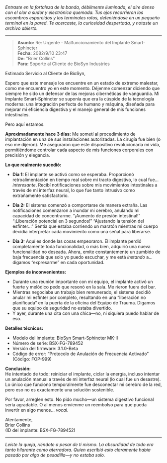 _Entraste en la fortaleza de la banda, débilmente iluminada, el aire denso con el olor a sudor y electrónica quemada. Tus ojos recorrieron los escombros esparcidos y los terminales rotos, deteniéndose en un pequeño terminal en la pared. Te acercaste, la curiosidad despertada, y notaste un archivo abierto._

---

> **Asunto:** Re: Urgente - Malfuncionamiento del Implante Smart-Sphincter  
> **Fecha:** 2082/9/10 23:47  
> **De:** "Brier Collins"  
> **Para:** Soporte al Cliente de BioSyn Industries

Estimado Servicio al Cliente de BioSyn,

Espero que este mensaje los encuentre en un estado de extremo malestar, como me encuentro yo en este momento. Déjenme comenzar diciendo que siempre he sido un defensor de las mejoras cibernéticas de vanguardia. Mi Implante Smart-Sphincter se suponía que era la cúspide de la tecnología moderna: una integración perfecta de humano y máquina, diseñada para mejorar mi eficiencia digestiva y el manejo general de mis funciones intestinales.

Pero aquí estamos.

**Aproximadamente hace 3 días:** Me sometí al procedimiento de implantación en una de sus instalaciones autorizadas. La cirugía fue bien (o eso me dijeron). Me aseguraron que este dispositivo revolucionaría mi vida, permitiéndome controlar cada aspecto de mis funciones corporales con precisión y elegancia.

**Lo que realmente sucedió:**

- **Día 1:** El implante se activó como se esperaba. Proporcionó retroalimentación en tiempo real sobre mi tracto digestivo, lo cual fue… _interesante_. Recibí notificaciones sobre mis movimientos intestinales a través de mi interfaz neural, lo que fue tanto intrusivo como extrañamente satisfactorio.

- **Día 2:** El sistema comenzó a comportarse de manera extraña. Las notificaciones comenzaron a inundar mi cerebro, anulando mi capacidad de concentrarme. “¡Aumento de presión intestinal!” “¡Liberación potencial en 3 segundos!” “Ajustando la tensión del esfínter…” Sentía que estaba corriendo un maratón mientras mi cuerpo decidía interpretar cada movimiento como una señal para liberarse.

- **Día 3:** Aquí es donde las cosas empeoraron. El implante perdió completamente toda funcionalidad, o más bien, adquirió una nueva funcionalidad no deseada. Ahora, emite constantemente un zumbido de baja frecuencia que solo yo puedo escuchar, y me está _instando_ a… digamos “expresarme” en cada oportunidad.

**Ejemplos de inconvenientes:**

- Durante una reunión importante con mi equipo, el implante activó un fuerte y melódico pedo que resonó en la sala. Me rieron fuera del bar.
- Mientras negociaba un trabajo bien remunerado, el sistema decidió anular mi esfínter por completo, resultando en una “liberación no planificada” en la puerta de la oficina del Equipo de Trauma. Digamos que su equipo de seguridad no estaba divertido.
- Y ayer, durante una cita con una chica—no, ni siquiera puedo hablar de eso.

**Detalles técnicos:**

- Modelo del implante: BioSyn Smart-Sphincter MK-II
- Número de serie: BSX-FG-789452
- Versión del firmware: 3.1.0-Beta
- Código de error: “Protocolo de Anulación de Frecuencia Activado” (Código: FOP-999)

**Conclusión:**  
He intentado de todo: reiniciar el implante, ciclar la energía, incluso intentar un anulación manual a través de mi interfaz neural (lo cual fue un desastre). Lo único que funcionó temporalmente fue desconectar mi cerebro de la red, pero eso no es exactamente una solución sostenible.

Por favor, arreglen esto. No pido mucho—un sistema digestivo funcional sería agradable. O al menos envíenme un reembolso para que pueda invertir en algo menos… _vocal_.

Atentamente,  
Brier Collins  
(ID del implante: BSX-FG-789452)

---

_Leíste la queja, riéndote a pesar de ti mismo. La absurdidad de todo era tanto hilarante como aterradora. Quien escribió esto claramente había pasado por algo de pesadilla—y no estaba solo._
